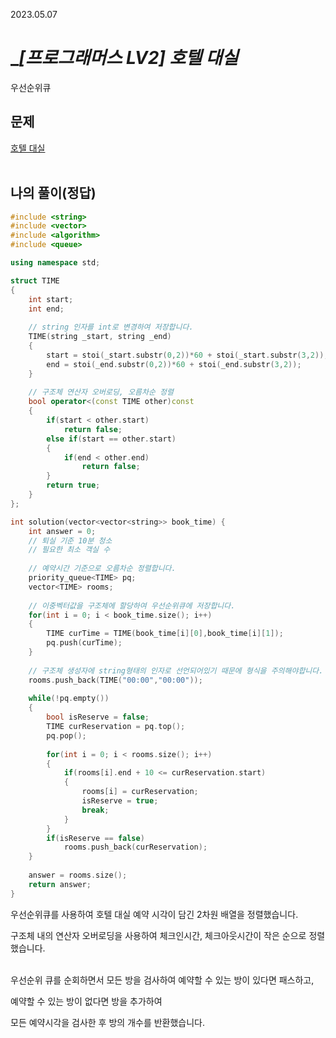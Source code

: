 2023.05.07

# __[프로그래머스 LV2] 호텔 대실_

우선순위큐

## __문제__

[호텔 대실](https://school.programmers.co.kr/learn/courses/30/lessons/155651#qna)<br><Br>

## __나의 풀이__(정답)
```c++
#include <string>
#include <vector>
#include <algorithm>
#include <queue>

using namespace std;

struct TIME
{
    int start;
    int end;
    
    // string 인자를 int로 변경하여 저장합니다.
    TIME(string _start, string _end)
    {
        start = stoi(_start.substr(0,2))*60 + stoi(_start.substr(3,2));
        end = stoi(_end.substr(0,2))*60 + stoi(_end.substr(3,2));
    }
    
    // 구조체 연산자 오버로딩, 오름차순 정렬
    bool operator<(const TIME other)const
    {
        if(start < other.start)
            return false;
        else if(start == other.start)
        {
            if(end < other.end)
                return false;
        }
        return true;
    }
};

int solution(vector<vector<string>> book_time) {
    int answer = 0;
    // 퇴실 기준 10분 청소
    // 필요한 최소 객실 수
    
    // 예약시간 기준으로 오름차순 정렬합니다.
    priority_queue<TIME> pq;
    vector<TIME> rooms;
    
    // 이중벡터값을 구조체에 할당하여 우선순위큐에 저장합니다.
    for(int i = 0; i < book_time.size(); i++)
    {
        TIME curTime = TIME(book_time[i][0],book_time[i][1]);
        pq.push(curTime);
    }
    
    // 구조체 생성자에 string형태의 인자로 선언되어있기 때문에 형식을 주의해야합니다.
    rooms.push_back(TIME("00:00","00:00"));
    
    while(!pq.empty())
    {
        bool isReserve = false;
        TIME curReservation = pq.top();
        pq.pop();
        
        for(int i = 0; i < rooms.size(); i++)
        {
            if(rooms[i].end + 10 <= curReservation.start)
            {
                rooms[i] = curReservation;
                isReserve = true;
                break;
            }
        }
        if(isReserve == false)
            rooms.push_back(curReservation);
    }
    
    answer = rooms.size();
    return answer;
}
```

우선순위큐를 사용하여 호텔 대실 예약 시각이 담긴 2차원 배열을 정렬했습니다.

구조체 내의 연산자 오버로딩을 사용하여 체크인시간, 체크아웃시간이 작은 순으로 정렬했습니다.<br><Br>

우선순위 큐를 순회하면서 모든 방을 검사하여 예약할 수 있는 방이 있다면 패스하고,

예약할 수 있는 방이 없다면 방을 추가하여

모든 예약시각을 검사한 후 방의 개수를 반환했습니다.

